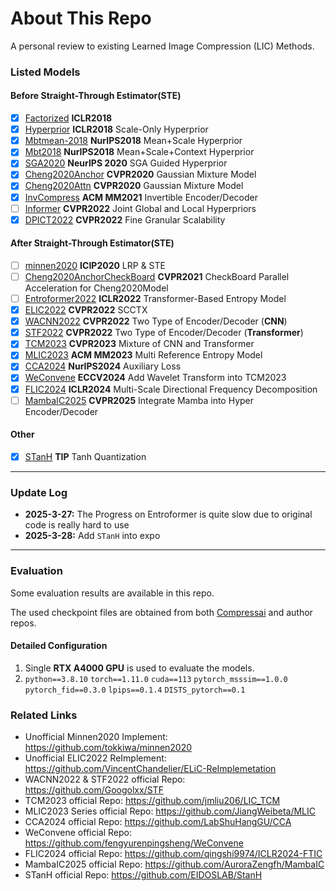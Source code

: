# About This Repo

A personal review to existing Learned Image Compression (LIC) Methods. 

### Listed Models

#### Before Straight-Through Estimator(STE)
- [x] [Factorized](http://arxiv.org/pdf/1802.01436) **ICLR2018**
- [x] [Hyperprior](http://arxiv.org/pdf/1802.01436) **ICLR2018** Scale-Only Hyperprior
- [x] [Mbtmean-2018](http://arxiv.org/pdf/1809.02736) **NurIPS2018** Mean+Scale Hyperprior
- [x] [Mbt2018](http://arxiv.org/pdf/1809.02736) **NurIPS2018** Mean+Scale+Context Hyperprior
- [x] [SGA2020](http://arxiv.org/pdf/2006.04240) **NeurIPS 2020** SGA Guided Hyperprior
- [x] [Cheng2020Anchor](http://arxiv.org/pdf/2001.01568) **CVPR2020** Gaussian Mixture Model
- [x] [Cheng2020Attn](http://arxiv.org/pdf/2001.01568) **CVPR2020** Gaussian Mixture Model
- [x] [InvCompress](https://dl.acm.org/doi/10.1145/3474085.3475213) **ACM MM2021** Invertible Encoder/Decoder
- [ ] [Informer](https://openaccess.thecvf.com/content/CVPR2022/html/Kim_Joint_Global_and_Local_Hierarchical_Priors_for_Learned_Image_Compression_CVPR_2022_paper.html) **CVPR2022** Joint Global and Local Hyperpriors
- [x] [DPICT2022](https://ieeexplore.ieee.org/document/9879330/) **CVPR2022** Fine Granular Scalability

#### After Straight-Through Estimator(STE)
- [ ] [minnen2020](https://ieeexplore.ieee.org/document/9190935/) **ICIP2020** LRP & STE
- [ ] [Cheng2020AnchorCheckBoard](http://arxiv.org/pdf/2103.15306) **CVPR2021** CheckBoard Parallel Acceleration for Cheng2020Model
- [ ] [Entroformer2022](http://arxiv.org/pdf/2202.05492) **ICLR2022** Transformer-Based Entropy Model
- [x] [ELIC2022](http://arxiv.org/pdf/2203.10886) **CVPR2022** SCCTX 
- [x] [WACNN2022](https://ieeexplore.ieee.org/document/9878760/) **CVPR2022** Two Type of Encoder/Decoder (**CNN**)
- [x] [STF2022](https://ieeexplore.ieee.org/document/9878760/) **CVPR2022** Two Type of Encoder/Decoder (**Transformer**)
- [x] [TCM2023](https://ieeexplore.ieee.org/document/10204195/) **CVPR2023** Mixture of CNN and Transformer
- [x] [MLIC2023](https://dl.acm.org/doi/10.1145/3581783.3611694) **ACM MM2023** Multi Reference Entropy Model
- [x] [CCA2024](https://arxiv.org/pdf/2410.04847) **NurIPS2024** Auxiliary Loss
- [x] [WeConvene](http://arxiv.org/pdf/2407.09983) **ECCV2024** Add Wavelet Transform into TCM2023
- [x] [FLIC2024](http://arxiv.org/pdf/2501.13751) **ICLR2024** Multi-Scale Directional Frequency Decomposition
- [ ] [MambaIC2025](https://arxiv.org/pdf/2503.12461) **CVPR2025** Integrate Mamba into Hyper Encoder/Decoder

#### Other
- [x] [STanH](http://arxiv.org/pdf/2410.00557) **TIP** Tanh Quantization

---
### Update Log
- **2025-3-27:** The Progress on Entroformer is quite slow due to original code is really hard to use 
- **2025-3-28:** Add `STanH` into expo
---
### Evaluation
Some evaluation results are available in this repo.

The used checkpoint files are obtained from both [Compressai](https://github.com/InterDigitalInc/CompressAI) and author repos.

#### Detailed Configuration
1. Single **RTX A4000 GPU** is used to evaluate the models.
2. `python==3.8.10` `torch==1.11.0` `cuda==113` `pytorch_msssim==1.0.0` `pytorch_fid==0.3.0` `lpips==0.1.4` `DISTS_pytorch==0.1`

### Related Links
* Unofficial Minnen2020 Implement: https://github.com/tokkiwa/minnen2020
* Unofficial ELIC2022 ReImplement: https://github.com/VincentChandelier/ELiC-ReImplemetation
* WACNN2022 & STF2022 official Repo: https://github.com/Googolxx/STF
* TCM2023 official Repo: https://github.com/jmliu206/LIC_TCM
* MLIC2023 Series official Repo: https://github.com/JiangWeibeta/MLIC
* CCA2024 official Repo: https://github.com/LabShuHangGU/CCA
* WeConvene official Repo: https://github.com/fengyurenpingsheng/WeConvene
* FLIC2024 official Repo: https://github.com/qingshi9974/ICLR2024-FTIC
* MambaIC2025 official Repo: https://github.com/AuroraZengfh/MambaIC
* STanH official Repo: https://github.com/EIDOSLAB/StanH